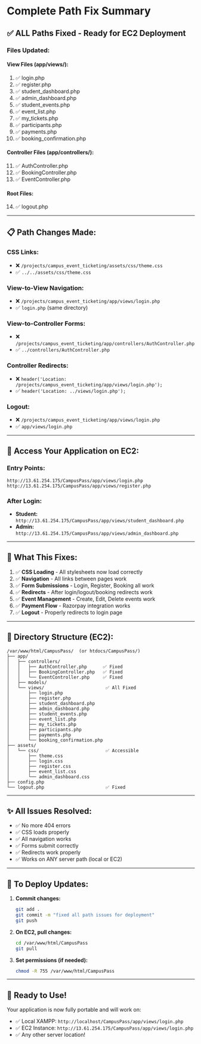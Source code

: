 # Complete Path Fix Summary

## ✅ ALL Paths Fixed - Ready for EC2 Deployment

### Files Updated:

#### **View Files (app/views/):**
1. ✅ login.php
2. ✅ register.php
3. ✅ student_dashboard.php
4. ✅ admin_dashboard.php
5. ✅ student_events.php
6. ✅ event_list.php
7. ✅ my_tickets.php
8. ✅ participants.php
9. ✅ payments.php
10. ✅ booking_confirmation.php

#### **Controller Files (app/controllers/):**
11. ✅ AuthController.php
12. ✅ BookingController.php
13. ✅ EventController.php

#### **Root Files:**
14. ✅ logout.php

---

## 📋 Path Changes Made:

### **CSS Links:**
- ❌ `/projects/campus_event_ticketing/assets/css/theme.css`
- ✅ `../../assets/css/theme.css`

### **View-to-View Navigation:**
- ❌ `/projects/campus_event_ticketing/app/views/login.php`
- ✅ `login.php` (same directory)

### **View-to-Controller Forms:**
- ❌ `/projects/campus_event_ticketing/app/controllers/AuthController.php`
- ✅ `../controllers/AuthController.php`

### **Controller Redirects:**
- ❌ `header('Location: /projects/campus_event_ticketing/app/views/login.php');`
- ✅ `header('Location: ../views/login.php');`

### **Logout:**
- ❌ `/projects/campus_event_ticketing/app/views/login.php`
- ✅ `app/views/login.php`

---

## 🚀 Access Your Application on EC2:

### **Entry Points:**
```
http://13.61.254.175/CampusPass/app/views/login.php
http://13.61.254.175/CampusPass/app/views/register.php
```

### **After Login:**
- **Student:** `http://13.61.254.175/CampusPass/app/views/student_dashboard.php`
- **Admin:** `http://13.61.254.175/CampusPass/app/views/admin_dashboard.php`

---

## 🎯 What This Fixes:

1. ✅ **CSS Loading** - All stylesheets now load correctly
2. ✅ **Navigation** - All links between pages work
3. ✅ **Form Submissions** - Login, Register, Booking all work
4. ✅ **Redirects** - After login/logout/booking redirects work
5. ✅ **Event Management** - Create, Edit, Delete events work
6. ✅ **Payment Flow** - Razorpay integration works
7. ✅ **Logout** - Properly redirects to login page

---

## 📁 Directory Structure (EC2):

```
/var/www/html/CampusPass/  (or htdocs/CampusPass/)
├── app/
│   ├── controllers/
│   │   ├── AuthController.php      ✅ Fixed
│   │   ├── BookingController.php   ✅ Fixed
│   │   └── EventController.php     ✅ Fixed
│   ├── models/
│   └── views/                       ✅ All Fixed
│       ├── login.php
│       ├── register.php
│       ├── student_dashboard.php
│       ├── admin_dashboard.php
│       ├── student_events.php
│       ├── event_list.php
│       ├── my_tickets.php
│       ├── participants.php
│       ├── payments.php
│       └── booking_confirmation.php
├── assets/
│   └── css/                         ✅ Accessible
│       ├── theme.css
│       ├── login.css
│       ├── register.css
│       ├── event_list.css
│       └── admin_dashboard.css
├── config.php
└── logout.php                       ✅ Fixed
```

---

## ✨ All Issues Resolved:

- ✅ No more 404 errors
- ✅ CSS loads properly
- ✅ All navigation works
- ✅ Forms submit correctly
- ✅ Redirects work properly
- ✅ Works on ANY server path (local or EC2)

---

## 🔄 To Deploy Updates:

1. **Commit changes:**
   ```bash
   git add .
   git commit -m "fixed all path issues for deployment"
   git push
   ```

2. **On EC2, pull changes:**
   ```bash
   cd /var/www/html/CampusPass
   git pull
   ```

3. **Set permissions (if needed):**
   ```bash
   chmod -R 755 /var/www/html/CampusPass
   ```

---

## 🎉 Ready to Use!

Your application is now fully portable and will work on:
- ✅ Local XAMPP: `http://localhost/CampusPass/app/views/login.php`
- ✅ EC2 Instance: `http://13.61.254.175/CampusPass/app/views/login.php`
- ✅ Any other server location!
